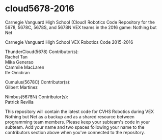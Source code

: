 # cloud5678-2016

Carnegie Vanguard High School (Cloud) Robotics Code Repository for the 5678, 5678C, 5678S, and 5678N VEX teams in the 2016 game: Nothing but Net

Carnegie Vanguard High School VEX Robotics Code 2015-2016

ThunderCloud(5678) Contributor(s):  
Rachel Tan  
Mika Generao  
Cammile MacLaren  
Ife Omidiran  

Cumulus(5678C) Contributor(s):  
Gilbert Martinez  

Nimbus(5678N) Contributor(s):   
Patrick Revilla  
 

This repository will contain the latest code for CVHS Robotics during VEX Nothing but Net as a backup and as a shared resource between programming team members. Please keep your subteam's code in your subteam. Add your name and two spaces following your name to the contributors section above when you've connected to the repository.
